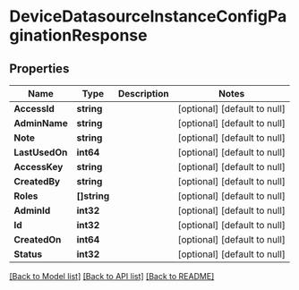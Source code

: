 # DeviceDatasourceInstanceConfigPaginationResponse

## Properties
Name | Type | Description | Notes
------------ | ------------- | ------------- | -------------
**AccessId** | **string** |  | [optional] [default to null]
**AdminName** | **string** |  | [optional] [default to null]
**Note** | **string** |  | [optional] [default to null]
**LastUsedOn** | **int64** |  | [optional] [default to null]
**AccessKey** | **string** |  | [optional] [default to null]
**CreatedBy** | **string** |  | [optional] [default to null]
**Roles** | **[]string** |  | [optional] [default to null]
**AdminId** | **int32** |  | [optional] [default to null]
**Id** | **int32** |  | [optional] [default to null]
**CreatedOn** | **int64** |  | [optional] [default to null]
**Status** | **int32** |  | [optional] [default to null]

[[Back to Model list]](../README.md#documentation-for-models) [[Back to API list]](../README.md#documentation-for-api-endpoints) [[Back to README]](../README.md)


